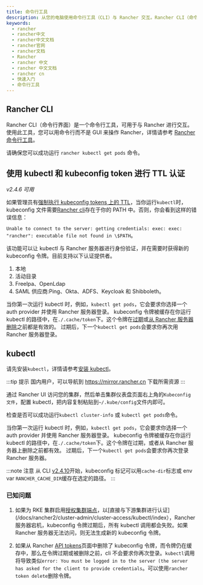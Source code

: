 ```yaml
---
title: 命令行工具
description: 从您的电脑使用命令行工具（CLI）与 Rancher 交互。Rancher CLI（命令行界面）是一个命令行工具，可用于与 Rancher 进行交互。使用此工具，您可以用命令行而不是 GUI 来操作 Rancher，详情请参考Rancher 命令行工具。
keywords:
  - rancher
  - rancher中文
  - rancher中文文档
  - rancher官网
  - rancher文档
  - Rancher
  - rancher 中文
  - rancher 中文文档
  - rancher cn
  - 快速入门
  - 命令行工具
---
```


## Rancher CLI

Rancher CLI（命令行界面）是一个命令行工具，可用于与 Rancher 进行交互。使用此工具，您可以用命令行而不是 GUI 来操作 Rancher，详情请参考 [Rancher 命令行工具](/docs/rancher2/cli/)。

请确保您可以成功运行 `rancher kubectl get pods` 命令。

## 使用 kubectl 和 kubeconfig token 进行 TTL 认证

_v2.4.6 可用_

如果管理员有[强制执行 kubeconfig tokens 上的 TTL](/docs/rancher2/api/api-tokens/)，当你运行`kubectl`时，kubeconfig 文件需要[Rancher cli](/docs/rancher2/cli/)存在于你的 PATH 中。否则，你会看到这样的错误信息：

`Unable to connect to the server: getting credentials: exec: exec: "rancher": executable file not found in \$PATH`。

该功能可以让 kubectl 与 Rancher 服务器进行身份验证，并在需要时获得新的 kubeconfig 令牌。目前支持以下认证提供者。

1. 本地
2. 活动目录
3. FreeIpa、OpenLdap
4. SAML 供应商:Ping、Okta、ADFS、Keycloak 和 Shibboleth。

当你第一次运行 kubectl 时，例如，`kubectl get pods`，它会要求你选择一个 auth provider 并使用 Rancher 服务器登录。
kubeconfig 令牌被缓存在你运行 kubectl 的路径中，在`./.cache/token`下。这个令牌在[过期](/docs/rancher2/api/api-tokens/)或[从 Rancher 服务器删除](/docs/rancher2/api/api-tokens/)之前都是有效的。
过期后，下一个`kubectl get pods`会要求你再次用 Rancher 服务器登录。

## kubectl

请先安装`kubectl`，详情请参考[安装 kubectl](https://kubernetes.io/docs/tasks/tools/install-kubectl)。

:::tip 提示
国内用户，可以导航到 https://mirror.rancher.cn 下载所需资源
:::

通过 Rancher UI 访问您的集群，然后单击集群仪表盘页面右上角的`Kubeconfig 文件`，配置 kubectl，把内容复制粘贴到`~/.kube/config`文件内即可。

检查是否可以成功运行`kubectl cluster-info` 或 `kubectl get pods`命令。

当你第一次运行 kubectl 时，例如，`kubectl get pods`，它会要求你选择一个 auth provider 并使用 Rancher 服务器登录。
kubeconfig 令牌被缓存在你运行 kubectl 的路径中，在`./.cache/token`下。这个令牌在过期，或者从 Rancher 服务器上删除之前都有效。
过期后，下一个`kubectl get pods`会要求你再次登录 Rancher 服务器。

:::note 注意
从 CLI [v2.4.10](https://github.com/rancher/cli/releases/tag/v2.4.10)开始，kubeconfig 标记可以用`cache-dir`标志或 env var `RANCHER_CACHE_DIR`缓存在选定的路径。
:::

### 已知问题

1. 如果为 RKE 集群启用[授权集群端点](/docs/rancher2/overview/architecture/)，以[直接与下游集群进行认证](/docs/rancher2/cluster-admin/cluster-access/kubectl/index），Rancher 服务器宕机，kubeconfig 令牌过期后，所有 kubectl 调用都会失败。如果 Rancher 服务器无法访问，则无法生成新的 kubeconfig 令牌。

2. 如果从 Rancher [API tokens](/docs/rancher2/api/api-tokens/)页面中删除了 kubeconfig 令牌，而令牌仍在缓存中，那么在令牌过期或被删除之前，cli 不会要求你再次登录。`kubectl`调用将导致类似`error: You must be logged in to the server (the server has asked for the client to provide credentials`。可以使用`rancher token delete`删除令牌。
